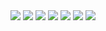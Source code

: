 <span>
<img src="https://img.shields.io/badge/dotnet-512BD4?style=for-the-badge&logo=dotnet&logoColor=FFFFFF"/>
<img src="https://img.shields.io/badge/blazor-512BD4?style=for-the-badge&logo=blazor&logoColor=FFFFFF"/>
<img src="https://img.shields.io/badge/docker-2496ED?style=for-the-badge&logo=docker&logoColor=FFFFFF"/>
<img src="https://img.shields.io/badge/nuget-004880?style=for-the-badge&logo=nuget&logoColor=FFFFFF"/>
<img src="https://img.shields.io/badge/terraform-844FBA?style=for-the-badge&logo=terraform&logoColor=FFFFFF"/>
<img src="https://img.shields.io/badge/unity-000000?style=for-the-badge&logo=unity&logoColor=FFFFFF"/>
<img src="https://img.shields.io/badge/zig-F7A41D?style=for-the-badge&logo=zig&logoColor=FFFFFF"/>
</span>
<!--
[![Anurag's GitHub stats](https://github-readme-stats.vercel.app/api?username=djflan)](https://github.com/anuraghazra/github-readme-stats)
[![Top Langs](https://github-readme-stats.vercel.app/api/top-langs/?username=djflan&layout=donut-vertical)](https://github.com/anuraghazra/github-readme-stats)
-->
